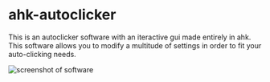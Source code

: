 # ahk-autoclicker
This is an autoclicker software with an iteractive gui made entirely in ahk. This software allows you to modify a multitude of settings in order to fit your auto-clicking needs.

![screenshot of software](https://imgur.com/gsma896.png)
